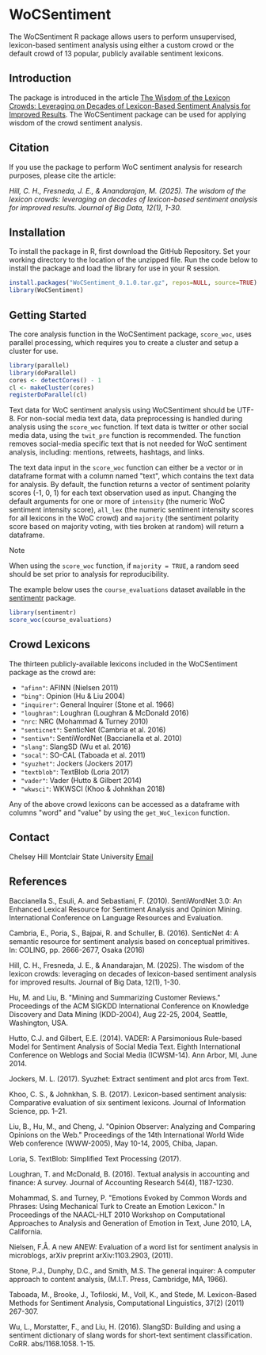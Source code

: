 # WoCSentiment
The WoCSentiment R package allows users to perform unsupervised, lexicon-based sentiment analysis using either a custom crowd or the default crowd of 13 popular, publicly available sentiment lexicons.

## Introduction
The package is introduced in the article [The Wisdom of the Lexicon Crowds: Leveraging on Decades of Lexicon-Based Sentiment Analysis for Improved Results](https://rdcu.be/enoHG). The WoCSentiment package can be used for applying wisdom of the crowd sentiment analysis. 

## Citation
If you use the package to perform WoC sentiment analysis for research purposes, please cite the article:

*Hill, C. H., Fresneda, J. E., & Anandarajan, M. (2025). The wisdom of the lexicon crowds: leveraging on decades of lexicon-based sentiment analysis for improved results. Journal of Big Data, 12(1), 1-30.*

## Installation
To install the package in R, first download the GitHub Repository. Set your working directory to the location of the unzipped file. Run the code below to install the package and load the library for use in your R session.
```r
install.packages("WoCSentiment_0.1.0.tar.gz", repos=NULL, source=TRUE)
library(WoCSentiment)
```

## Getting Started
The core analysis function in the WoCSentiment package, `score_woc`, uses parallel processing, which requires you to create a cluster and setup a cluster for use.
```r
library(parallel)
library(doParallel)
cores <- detectCores() - 1
cl <- makeCluster(cores)
registerDoParallel(cl)
```

Text data for WoC sentiment analysis using WoCSentiment should be UTF-8. For non-social media text data, data preprocessing is handled during analysis using the `score_woc` function. If text data is twitter or other social media data, using the `twit_pre` function is recommended. The function removes social-media specific text that is not needed for WoC sentiment analysis, including: mentions, retweets, hashtags, and links.

The text data input in the `score_woc` function can either be a vector or in dataframe format with a column named "text", which contains the text data for analysis. By default, the function returns a vector of sentiment polarity scores (-1, 0, 1) for each text observation used as input. Changing the default arguments for one or more of `intensity` (the numeric WoC sentiment intensity score), `all_lex` (the numeric sentiment intensity scores for all lexicons in the WoC crowd) and `majority` (the sentiment polarity score based on majority voting, with ties broken at random) will return a dataframe.

> [!NOTE]
> When using the `score_woc` function, if `majority = TRUE`, a random seed should be set prior to analysis for reproducibility.

The example below uses the `course_evaluations` dataset available in the [sentimentr](https://github.com/trinker/sentimentr) package.
```r
library(sentimentr)
score_woc(course_evaluations)
```


## Crowd Lexicons
The thirteen publicly-available lexicons included in the WoCSentiment package as the crowd are: 

* `"afinn"`: AFINN (Nielsen 2011)
* `"bing"`: Opinion (Hu & Liu 2004)
* `"inquirer"`: General Inquirer (Stone et al. 1966)
* `"loughran"`: Loughran (Loughran & McDonald 2016)
* `"nrc`: NRC (Mohammad & Turney 2010)
* `"senticnet"`: SenticNet (Cambria et al. 2016)
* `"sentiwn"`: SentiWordNet (Baccianella et al. 2010)
* `"slang"`: SlangSD (Wu et al. 2016)
* `"socal"`: SO-CAL (Taboada et al. 2011)
* `"syuzhet"`: Jockers (Jockers 2017)
* `"textblob"`: TextBlob (Loria 2017)
* `"vader"`: Vader (Hutto & Gilbert 2014)
* `"wkwsci"`: WKWSCI (Khoo & Johnkhan 2018)


Any of the above crowd lexicons can be accessed as a dataframe with columns "word" and "value" by using the `get_WoC_lexicon` function. 

## Contact
Chelsey Hill
Montclair State University
[Email](mailto:hillc@montclair.edu)


## References

Baccianella S., Esuli, A. and Sebastiani, F. (2010). SentiWordNet 3.0: An Enhanced Lexical Resource for Sentiment Analysis and Opinion Mining. International Conference on Language Resources and Evaluation.

Cambria, E., Poria, S., Bajpai, R. and Schuller, B. (2016). SenticNet 4: A semantic resource for sentiment analysis based on conceptual primitives. In: COLING, pp. 2666-2677, Osaka (2016)

Hill, C. H., Fresneda, J. E., & Anandarajan, M. (2025). The wisdom of the lexicon crowds: leveraging on decades of lexicon-based sentiment analysis for improved results. Journal of Big Data, 12(1), 1-30.

Hu, M. and Liu, B. "Mining and Summarizing Customer Reviews." Proceedings of the ACM SIGKDD International Conference on Knowledge Discovery and Data Mining (KDD-2004), Aug 22-25, 2004, Seattle, Washington, USA.

Hutto, C.J. and Gilbert, E.E. (2014). VADER: A Parsimonious Rule-based Model for Sentiment Analysis of Social Media Text. Eighth International Conference on Weblogs and Social Media (ICWSM-14). Ann Arbor, MI, June 2014.

Jockers, M. L. (2017). Syuzhet: Extract sentiment and plot arcs from Text.

Khoo, C. S., & Johnkhan, S. B. (2017). Lexicon-based sentiment analysis: Comparative evaluation of six sentiment lexicons. Journal of Information Science, pp. 1–21.

Liu, B., Hu, M., and Cheng, J. "Opinion Observer: Analyzing and Comparing Opinions on the Web." Proceedings of the 14th International World Wide Web conference (WWW-2005), May 10-14, 2005, Chiba, Japan.

Loria, S. TextBlob: Simplified Text Processing (2017).

Loughran, T. and McDonald, B. (2016). Textual analysis in accounting and finance: A survey. Journal of Accounting Research 54(4), 1187-1230.

Mohammad, S. and  Turney, P. "Emotions Evoked by Common Words and Phrases: Using Mechanical Turk to Create an Emotion Lexicon." In Proceedings of the NAACL-HLT 2010 Workshop on Computational Approaches to Analysis and Generation of Emotion in Text, June 2010, LA, California.

Nielsen, F.Å. A new ANEW: Evaluation of a word list for sentiment analysis in microblogs, arXiv preprint arXiv:1103.2903, (2011).

Stone, P.J.,  Dunphy, D.C., and Smith, M.S. The general inquirer: A computer approach to content analysis, (M.I.T. Press, Cambridge, MA, 1966).

Taboada, M., Brooke, J.,  Tofiloski, M.,  Voll, K., and Stede, M. Lexicon-Based Methods for Sentiment Analysis, Computational Linguistics, 37(2) (2011) 267-307. 

Wu, L., Morstatter, F., and Liu, H. (2016). SlangSD: Building and using a sentiment dictionary of slang words for short-text sentiment classification. CoRR. abs/1168.1058. 1-15.

